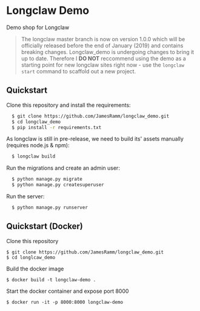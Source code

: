 Longclaw Demo
=============================

Demo shop for Longclaw


> The longclaw master branch is now on version 1.0.0 which will be officially released before the end of January (2019) and contains breaking changes. Longclaw_demo is undergoing changes to bring it up to date. Therefore I __DO NOT__ reccommend using the demo as a starting point for new longclaw sites right now - use the `longclaw start` command to scaffold out a new project.

Quickstart
----------

Clone this repository and install the requirements:

```bash
  $ git clone https://github.com/JamesRamm/longclaw_demo.git
  $ cd longclaw_demo
  $ pip install -r requirements.txt
```

As longclaw is still in pre-release, we need to build its' assets manually (requires node.js & npm):

```bash
  $ longclaw build
```

Run the migrations and create an admin user:

```bash
  $ python manage.py migrate
  $ python manage.py createsuperuser
```

Run the server:

```bash
  $ python manage.py runserver
```

Quickstart (Docker)
-------------------

Clone this repository
```
$ git clone https://github.com/JamesRamm/longclaw_demo.git
$ cd longlcaw_demo
```
Build the docker image
```
$ docker build -t longclaw-demo .
```
Start the docker container and expose port 8000

```
$ docker run -it -p 8000:8000 longclaw-demo
```
